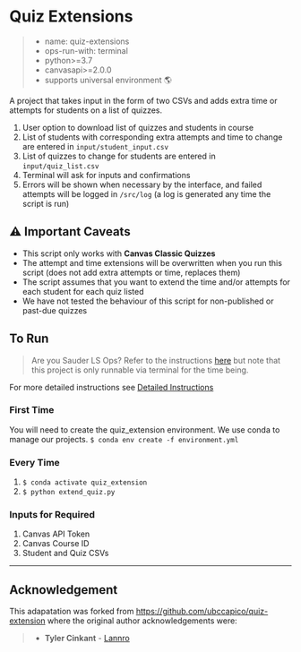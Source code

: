 # Quiz Extensions

> - name: quiz-extensions
> - ops-run-with: terminal
> - python>=3.7
> - canvasapi>=2.0.0
> - supports universal environment 🌎

A project that takes input in the form of two CSVs and adds extra time or attempts for students on a list of quizzes.

1. User option to download list of quizzes and students in course
1. List of students with corresponding extra attempts and time to change are entered in `input/student_input.csv`
1. List of quizzes to change for students are entered in `input/quiz_list.csv`
1. Terminal will ask for inputs and confirmations
1. Errors will be shown when necessary by the interface, and failed attempts will be logged in `/src/log` (a log is generated any time the script is run)

## :warning: Important Caveats

- This script only works with **Canvas Classic Quizzes**
- The attempt and time extensions will be overwritten when you run this script (does not add extra attempts or time, replaces them)
- The script assumes that you want to extend the time and/or attempts for each student for each quiz listed
- We have not tested the behaviour of this script for non-published or past-due quizzes

## To Run

> Are you Sauder LS Ops? Refer to the instructions [here](https://github.com/saud-learning-services/instructions-and-other-templates) but note that this project is only runnable via terminal for the time being.

For more detailed instructions see [Detailed Instructions](detailed_instructions.md)

### First Time

You will need to create the quiz_extension environment. We use conda to manage our projects.
`$ conda env create -f environment.yml`

### Every Time

1. `$ conda activate quiz_extension`
1. `$ python extend_quiz.py`

### Inputs for Required

1. Canvas API Token
1. Canvas Course ID
1. Student and Quiz CSVs

---

## Acknowledgement

This adapatation was forked from https://github.com/ubccapico/quiz-extension where the original author acknowledgements were:

> - **Tyler Cinkant** - [Lannro](https://github.com/Lannro)
